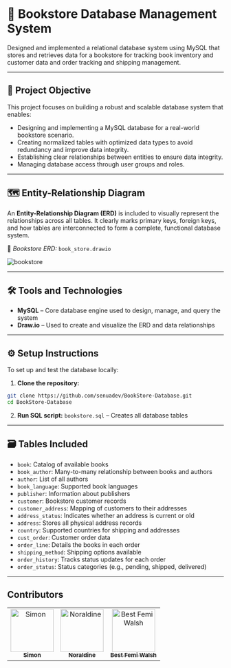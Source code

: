 # 📘 Bookstore Database Management System

Designed and implemented a relational database system using MySQL that stores and retrieves data for a bookstore for tracking book inventory and customer data and order tracking and shipping management.

---

## 🎯 Project Objective

This project focuses on building a robust and scalable database system that enables:

- Designing and implementing a MySQL database for a real-world bookstore scenario.
- Creating normalized tables with optimized data types to avoid redundancy and improve data integrity.
- Establishing clear relationships between entities to ensure data integrity. 
- Managing database access through user groups and roles.

---

## 🗺️ Entity-Relationship Diagram

An **Entity-Relationship Diagram (ERD)** is included to visually represent the relationships across all tables. It clearly marks primary keys, foreign keys, and how tables are interconnected to form a complete, functional database system.

📎 *Bookstore ERD:* `book_store.drawio`

![bookstore](https://github.com/user-attachments/assets/29774967-4744-436e-bb7e-3c0ec15676b5)

---

## 🛠️ Tools and Technologies

- **MySQL** – Core database engine used to design, manage, and query the system  
- **Draw.io** – Used to create and visualize the ERD and data relationships  

---

## ⚙️ Setup Instructions

To set up and test the database locally:

1. **Clone the repository:**

```bash
git clone https://github.com/senuadev/BookStore-Database.git
cd BookStore-Database
```

2. **Run SQL script:**
  `bookstore.sql` – Creates all database tables 

---

## 🗃️ Tables Included

- `book`: Catalog of available books  
- `book_author`: Many-to-many relationship between books and authors  
- `author`: List of all authors  
- `book_language`: Supported book languages  
- `publisher`: Information about publishers  
- `customer`: Bookstore customer records  
- `customer_address`: Mapping of customers to their addresses  
- `address_status`: Indicates whether an address is current or old  
- `address`: Stores all physical address records  
- `country`: Supported countries for shipping and addresses  
- `cust_order`: Customer order data  
- `order_line`: Details the books in each order  
- `shipping_method`: Shipping options available  
- `order_history`: Tracks status updates for each order  
- `order_status`: Status categories (e.g., pending, shipped, delivered)  

---

## Contributors

<table>
  <thead></thead>
  <tbody>
    <tr>
      <td align="center">
        <a href="https://github.com/senuadev">
          <img src="https://avatars.githubusercontent.com/u/202750193?v=4" width="100;" alt="Simon"/>
          <br />
          <sub><b>Simon</b></sub>
        </a>
      </td>
      <td align="center">
        <a href="https://github.com/ouinordine">
          <img src="https://avatars.githubusercontent.com/u/200663794?v=4" width="100;" alt="Noraldine"/>
          <br />
          <sub><b>Noraldine</b></sub>
        </a>
      </td>
      <td align="center">
        <a href="https://github.com/Aresthegod02">
          <img src="https://avatars.githubusercontent.com/u/159646416?v=4" width="100;" alt="Best Femi Walsh"/>
          <br />
          <sub><b>Best Femi Walsh</b></sub>
        </a>
      </td>
    </tr>
  </tbody>
</table>
